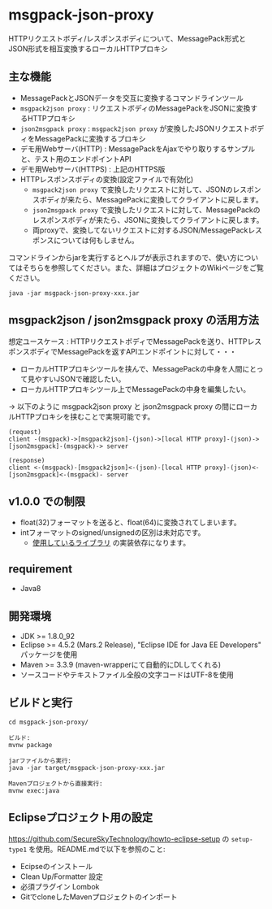 # msgpack-json-proxy
HTTPリクエストボディ/レスポンスボディについて、MessagePack形式とJSON形式を相互変換するローカルHTTPプロキシ

## 主な機能

- MessagePackとJSONデータを交互に変換するコマンドラインツール
- `msgpack2json proxy` : リクエストボディのMessagePackをJSONに変換するHTTPプロキシ
- `json2msgpack proxy` : `msgpack2json proxy` が変換したJSONリクエストボディをMessagePackに変換するプロキシ
- デモ用Webサーバ(HTTP) : MessagePackをAjaxでやり取りするサンプルと、テスト用のエンドポイントAPI
- デモ用Webサーバ(HTTPS) : 上記のHTTPS版
- HTTPレスポンスボディの変換(設定ファイルで有効化)
  - `msgpack2json proxy` で変換したリクエストに対して、JSONのレスポンスボディが来たら、MessagePackに変換してクライアントに戻します。
  - `json2msgpack proxy` で変換したリクエストに対して、MessagePackのレスポンスボディが来たら、JSONに変換してクライアントに戻します。
  - 両proxyで、変換してないリクエストに対するJSON/MessagePackレスポンスについては何もしません。

コマンドラインからjarを実行するとヘルプが表示されますので、使い方についてはそちらを参照してください。また、詳細はプロジェクトのWikiページをご覧ください。

```
java -jar msgpack-json-proxy-xxx.jar
```

## msgpack2json / json2msgpack proxy の活用方法

想定ユースケース : HTTPリクエストボディでMessagePackを送り、HTTPレスポンスボディでMessagePackを返すAPIエンドポイントに対して・・・
- ローカルHTTPプロキシツールを挟んで、MessagePackの中身を人間にとって見やすいJSONで確認したい。
- ローカルHTTPプロキシツール上でMessagePackの中身を編集したい。

→ 以下のように msgpack2json proxy と json2msgpack proxy の間にローカルHTTPプロキシを挟むことで実現可能です。

```
(request)
client -(msgpack)->[msgpack2json]-(json)->[local HTTP proxy]-(json)->[json2msgpack]-(msgpack)-> server

(response)
client <-(msgpack)-[msgpack2json]<-(json)-[local HTTP proxy]-(json)<-[json2msgpack]<-(msgpack)- server
```

## v1.0.0 での制限

- float(32)フォーマットを送ると、float(64)に変換されてしまいます。
- intフォーマットのsigned/unsignedの区別は未対応です。
  - [使用しているライブラリ](https://github.com/msgpack/msgpack-java) の実装依存になります。

## requirement

* Java8

## 開発環境

* JDK >= 1.8.0_92
* Eclipse >= 4.5.2 (Mars.2 Release), "Eclipse IDE for Java EE Developers" パッケージを使用
* Maven >= 3.3.9 (maven-wrapperにて自動的にDLしてくれる)
* ソースコードやテキストファイル全般の文字コードはUTF-8を使用

## ビルドと実行

```
cd msgpack-json-proxy/

ビルド:
mvnw package

jarファイルから実行:
java -jar target/msgpack-json-proxy-xxx.jar

Mavenプロジェクトから直接実行:
mvnw exec:java
```

## Eclipseプロジェクト用の設定

https://github.com/SecureSkyTechnology/howto-eclipse-setup の `setup-type1` を使用。README.mdで以下を参照のこと:

* Ecipseのインストール
* Clean Up/Formatter 設定
* 必須プラグイン Lombok
* GitでcloneしたMavenプロジェクトのインポート 
